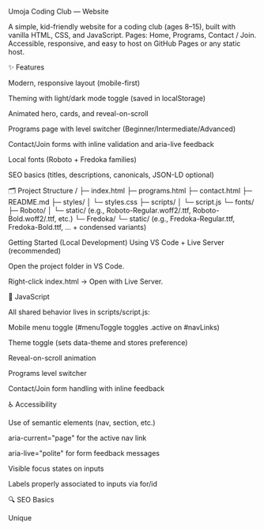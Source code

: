 Umoja Coding Club — Website

A simple, kid-friendly website for a coding club (ages 8–15), built with vanilla HTML, CSS, and JavaScript.
Pages: Home, Programs, Contact / Join.
Accessible, responsive, and easy to host on GitHub Pages or any static host.

✨ Features

Modern, responsive layout (mobile-first)

Theming with light/dark mode toggle (saved in localStorage)

Animated hero, cards, and reveal-on-scroll

Programs page with level switcher (Beginner/Intermediate/Advanced)

Contact/Join forms with inline validation and aria-live feedback

Local fonts (Roboto + Fredoka families)

SEO basics (titles, descriptions, canonicals, JSON-LD optional)

🗂️ Project Structure
/
├─ index.html
├─ programs.html
├─ contact.html
├─ README.md
├─ styles/
│  └─ styles.css
├─ scripts/
│  └─ script.js
└─ fonts/
   ├─ Roboto/
   │  └─ static/ (e.g., Roboto-Regular.woff2/.ttf, Roboto-Bold.woff2/.ttf, etc.)
   └─ Fredoka/
      └─ static/ (e.g., Fredoka-Regular.ttf, Fredoka-Bold.ttf, ... + condensed variants)

Getting Started (Local Development)
Using VS Code + Live Server (recommended)

Open the project folder in VS Code.

Right-click index.html → Open with Live Server.

🧩 JavaScript

All shared behavior lives in scripts/script.js:

Mobile menu toggle (#menuToggle toggles .active on #navLinks)

Theme toggle (sets data-theme and stores preference)

Reveal-on-scroll animation

Programs level switcher

Contact/Join form handling with inline feedback

♿ Accessibility

Use of semantic elements (nav, section, etc.)

aria-current="page" for the active nav link

aria-live="polite" for form feedback messages

Visible focus states on inputs

Labels properly associated to inputs via for/id

🔍 SEO Basics

Unique <title> and <meta name="description"> per page

Canonical links

Optional JSON-LD (Schema.org):


🌐 Deployment
GitHub Pages

Open https://nzisac.github.io/plp-webtechnologies-classroom-july2025-july-2025-final-project-and-deployment-Final-Project-and-Depl/index.html

Note: Use relative links (href="contact.html") rather than root-absolute (/contact.html) so Pages works at /repo/….

Any static host (Netlify, Vercel, etc.)

Just deploy the folder as a static site (no build needed).

📬 Contact

Email: info@umojacodingclub.com

Site: Umoja Coding Club (this project)

📝 License

MIT — use, modify, and share freely. Add attribution where helpful.